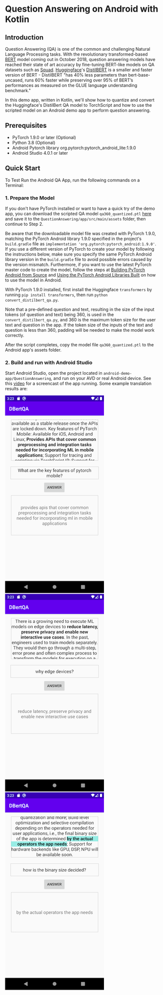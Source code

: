 # Question Answering on Android with Kotlin

## Introduction

Question Answering (QA) is one of the common and challenging Natural Language Processing tasks. With the revolutionary transformed-based [BERT](https://arxiv.org/abs/1810.04805) model coming out in October 2018, question answering models have reached their state of art accuracy by fine-tuning BERT-like models on QA datasets such as [Squad](https://rajpurkar.github.io/SQuAD-explorer). [Huggingface](https://huggingface.co)'s [DistilBERT](https://huggingface.co/transformers/model_doc/distilbert.html) is a smaller and faster version of BERT - DistilBERT "has 40% less parameters than bert-base-uncased, runs 60% faster while preserving over 95% of BERT’s performances as measured on the GLUE language understanding benchmark."

In this demo app, written in Kotlin, we'll show how to quantize and convert the Huggingface's DistilBert QA model to TorchScript and how to use the scripted model on an Android demo app to perform question answering.

## Prerequisites

* PyTorch 1.9.0 or later (Optional)
* Python 3.8 (Optional)
* Android Pytorch library org.pytorch:pytorch_android_lite:1.9.0
* Android Studio 4.0.1 or later

## Quick Start

To Test Run the Android QA App, run the following commands on a Terminal:

### 1. Prepare the Model

If you don't have PyTorch installed or want to have a quick try of the demo app, you can download the scripted QA model `qa360_quantized.ptl` [here](https://drive.google.com/file/d/1PgD3pAEf0riUiT3BfwHOm6UEGk8FfJzI/view?usp=sharing) and save it to the `QuestionAnswering/app/src/main/assets` folder, then continue to Step 2.

Be aware that the downloadable model file was created with PyTorch 1.9.0, matching the PyTorch Android library 1.9.0 specified in the project's `build.gradle` file as `implementation 'org.pytorch:pytorch_android:1.9.0'`. If you use a different version of PyTorch to create your model by following the instructions below, make sure you specify the same PyTorch Android library version in the `build.gradle` file to avoid possible errors caused by the version mismatch. Furthermore, if you want to use the latest PyTorch master code to create the model, follow the steps at [Building PyTorch Android from Source](https://pytorch.org/mobile/android/#building-pytorch-android-from-source) and [Using the PyTorch Android Libraries Built](https://pytorch.org/mobile/android/#using-the-pytorch-android-libraries-built-from-source-or-nightly) on how to use the model in Android.

With PyTorch 1.9.0 installed, first install the Huggingface `transformers` by running `pip install transformers`, then run `python convert_distilbert_qa.py`.

Note that a pre-defined question and text, resulting in the size of the input tokens (of question and text) being 360, is used in the `convert_distilbert_qa.py`, and 360 is the maximum token size for the user text and question in the app. If the token size of the inputs of the text and question is less than 360, padding will be needed to make the model work correctly.

After the script completes, copy the model file `qa360_quantized.ptl` to the Android app's assets folder.


### 2. Build and run with Android Studio

Start Android Studio, open the project located in `android-demo-app/QuestionAnswering`, and run on your AVD or real Android device. See this [video](https://drive.google.com/file/d/10hwGNFo5tylalKwut_CWFPJmV7JRdDKF/view?usp=sharing) for a screencast of the app running. Some example translation results are:

![](screenshot1.png)
![](screenshot2.png)
![](screenshot3.png)
